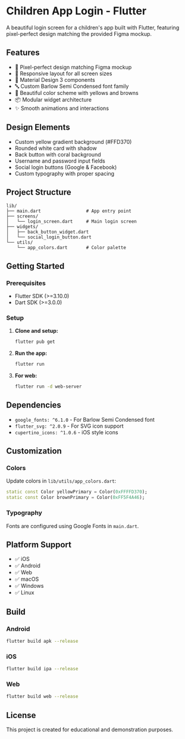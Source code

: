 # Children App Login - Flutter

A beautiful login screen for a children's app built with Flutter, featuring pixel-perfect design matching the provided Figma mockup.

## Features

- 🎨 Pixel-perfect design matching Figma mockup
- 📱 Responsive layout for all screen sizes
- 🎯 Material Design 3 components
- 🔤 Custom Barlow Semi Condensed font family
- 🎨 Beautiful color scheme with yellows and browns
- 📦 Modular widget architecture
- ✨ Smooth animations and interactions

## Design Elements

- Custom yellow gradient background (#FFD370)
- Rounded white card with shadow
- Back button with coral background
- Username and password input fields
- Social login buttons (Google & Facebook)
- Custom typography with proper spacing

## Project Structure

```
lib/
├── main.dart                 # App entry point
├── screens/
│   └── login_screen.dart     # Main login screen
├── widgets/
│   ├── back_button_widget.dart
│   └── social_login_button.dart
└── utils/
    └── app_colors.dart       # Color palette
```

## Getting Started

### Prerequisites

- Flutter SDK (>=3.10.0)
- Dart SDK (>=3.0.0)

### Setup

1. **Clone and setup:**

   ```bash
   flutter pub get
   ```

2. **Run the app:**

   ```bash
   flutter run
   ```

3. **For web:**
   ```bash
   flutter run -d web-server
   ```

## Dependencies

- `google_fonts: ^6.1.0` - For Barlow Semi Condensed font
- `flutter_svg: ^2.0.9` - For SVG icon support
- `cupertino_icons: ^1.0.6` - iOS style icons

## Customization

### Colors

Update colors in `lib/utils/app_colors.dart`:

```dart
static const Color yellowPrimary = Color(0xFFFFD370);
static const Color brownPrimary = Color(0xFF5F4A46);
```

### Typography

Fonts are configured using Google Fonts in `main.dart`.

## Platform Support

- ✅ iOS
- ✅ Android
- ✅ Web
- ✅ macOS
- ✅ Windows
- ✅ Linux

## Build

### Android

```bash
flutter build apk --release
```

### iOS

```bash
flutter build ipa --release
```

### Web

```bash
flutter build web --release
```

## License

This project is created for educational and demonstration purposes.
